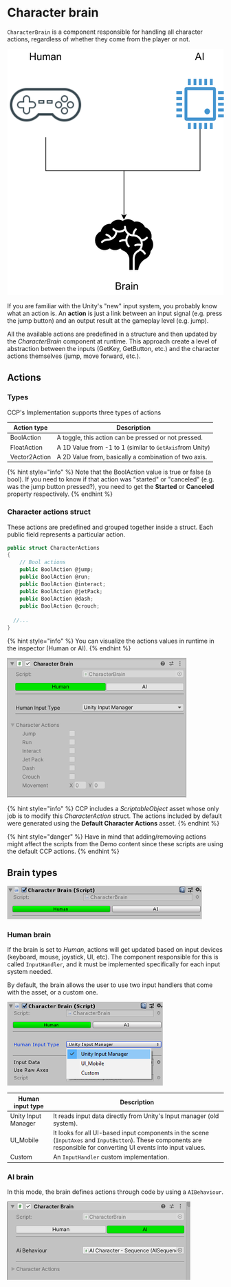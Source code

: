 # Character brain

`CharacterBrain` is a component responsible for handling all character actions, regardless of whether they come from the player or not.

![Representation of the Human, the AI and the brain.](../../.gitbook/assets/characterBrain.png)

If you are familiar with the Unity's "new" input system, you probably know what an action is. An **action** is just a link between an input signal (e.g. press the jump button) and an output result at the gameplay level (e.g. jump).

All the available actions are predefined in a structure and then updated by the _CharacterBrain_ component at runtime. This approach create a level of abstraction between the inputs (GetKey, GetButton, etc.) and the character actions themselves (jump, move forward, etc.).

## Actions

### Types

CCP's Implementation supports three types of actions

| Action type   | Description                                              |
| ------------- | -------------------------------------------------------- |
| BoolAction    | A toggle, this action can be pressed or not pressed.     |
| FloatAction   | A 1D Value from -1 to 1 (similar to `GetAxis`from Unity) |
| Vector2Action | A 2D Value from, basically a combination of two axis.    |

{% hint style="info" %}
Note that the BoolAction value is true or false (a bool). If you need to know if that action was "started" or "canceled" (e.g. was the jump button pressed?), you need to get the **Started** or **Canceled** property respectively.
{% endhint %}

### Character actions struct

These actions are predefined and grouped together inside a struct. Each public field represents a particular action.

```csharp
public struct CharacterActions 
{
	// Bool actions
	public BoolAction @jump;
	public BoolAction @run;
	public BoolAction @interact;
	public BoolAction @jetPack;
	public BoolAction @dash;
	public BoolAction @crouch;
    
  //...
}
```

{% hint style="info" %}
You can visualize the actions values in runtime in the inspector (Human or AI).
{% endhint %}

![](<../../.gitbook/assets/imagen (58).png>)

{% hint style="info" %}
CCP includes a _ScriptableObject_ asset whose only job is to modify this _CharacterAction_ struct. The actions included by default were generated using the **Default Character Actions** asset.
{% endhint %}

{% hint style="danger" %}
Have in mind that adding/removing actions might affect the scripts from the Demo content since these scripts are using the default CCP actions.
{% endhint %}

## Brain types

![Brain modes in the inspector.](../../.gitbook/assets/BrainModes.png)

### Human brain

If the brain is set to _Human_, actions will get updated based on input devices (keyboard, mouse, joystick, UI, etc). The component responsible for this is called `InputHandler`, and it must be implemented specifically for each input system needed.

By default, the brain allows the user to use two input handlers that come with the asset, or a custom one.

![Available human input types.](../../.gitbook/assets/humanInputType.png)

| Human input type    | Description                                                                                                                                                           |
| ------------------- | --------------------------------------------------------------------------------------------------------------------------------------------------------------------- |
| Unity Input Manager | It reads input data directly from Unity's Input manager (old system).                                                                                                 |
| UI\_Mobile          | It looks for all UI-based input components in the scene (`InputAxes` and `InputButton`). These components are responsible for converting UI events into input values. |
| Custom              | An `InputHandler` custom implementation.                                                                                                                              |

### AI brain

In this mode, the brain defines actions through code by using a `AIBehaviour`.&#x20;

![Example: AI behaviour using a sequence behaviour (Demo content).](<../../.gitbook/assets/imagen (57).png>)
